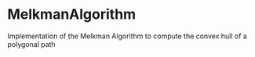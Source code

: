 # MelkmanAlgorithm
Implementation of the Melkman Algorithm to compute the convex hull of a polygonal path
